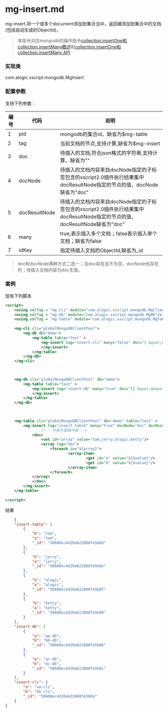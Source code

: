 mg-insert.md
=======

mg-insert.将一个或多个document添加到集合当中，返回被添加到集合中的文档(包括自动生成的ObjectId)，  
  
> 本指令对应mongodb的操作指令[collection.insertOne和collection.insertMany概述](http://mongodb.github.io/mongo-java-driver/3.4/driver/tutorials/perform-write-operations/)和[collection.insertOne和collection.insertMany API](http://mongodb.github.io/mongo-java-driver/3.4/javadoc/?com/mongodb/client/MongoCollection.html#insertOne-org.bson.conversions.Bson-)  

### 实现类

com.alogic.xscript.mongodb.MgInsert

### 配置参数

支持下列参数：

| 编号 | 代码 | 说明 |
| ---- | ---- | ---- |
| 1 | pid | mongodb的集合id，缺省为$mg-table |
| 2 | tag | 当前文档的节点,支持计算,缺省为$mg-insert |
| 3 | doc | 待插入的文档,符合json格式的字符串,支持计算，缺省为""|
| 4 | docNode | 待插入的文档内容来自docNode指定的子标签包含的xscript2.0插件执行结果集中docResultNode指定的节点的值，docNode缺省为"doc"|
| 5 | docResultNode |  待插入的文档内容来自docNode指定的子标签包含的xscript2.0插件执行结果集中docResultNode指定的节点的值，docResultNode缺省为"doc"|
| 6 | many | true,表示插入多个文档；false表示插入单个文档；缺省为false |
| 7 | idKey | 指定待插入文档的ObjectId,缺省为_id |

>doc和docNode两种方式二选一；当doc存在且不为空，docNode也存在时；待插入文档内容为doc生效。

### 案例

现有下列脚本

```xml
<script>
	<using xmlTag = "mg-cli" module="com.alogic.xscript.mongodb.MgClient"/>
	<using xmlTag = "mg-db" module="com.alogic.xscript.mongodb.MgDB"/>
	<using xmlTag = "mg-table" module="com.alogic.xscript.mongodb.MgTable"/>
	
 	<mg-cli cli="globalMongoDBClientPool">
		<mg-db db="demo">
			<mg-table table="test" >
				<mg-insert tag="insert-cli" many="false" doc="{ &quot;a&quot;: &quot;aa-cli&quot;, &quot;b&quot;: &quot;bb-cli&quot;}">
				</mg-insert>
			</mg-table>
		</mg-db>
	</mg-cli>
	
	

	<mg-db cli="globalMongoDBClientPool" db="demo">
		<mg-table table="test" >
			<mg-insert tag="insert-db" many="true" doc="[{ &quot;a&quot;: &quot;aa-db&quot;, &quot;b&quot;: &quot;bb-db&quot;},{ &quot;a&quot;: &quot;ac-db&quot;, &quot;b&quot;: &quot;bc-db&quot;}]">
			</mg-insert>
		</mg-table>
	</mg-db>

	
	
	<mg-table cli="globalMongoDBClientPool" db="demo" table="test" >
		<mg-insert tag="insert-table" many="true" docNode="doc" docResultNode="doc">
				<!-- 子指令里取内容 -->
			<doc>
				<set id="array" value="tom;jerry;alogic;ketty"/>
				<array tag="doc">			
                    <foreach in="${array}">
                            <array-item>
                                    <get id="a" value="${$value}"/>
                                    <get id="b" value="${$value}"/>
                            </array-item>
                    </foreach>
            </array>
			</doc>
		</mg-insert>
	</mg-table>
	
</script>
```

结果

```json
	{
    "insert-table": [
        {
            "b": "tom", 
            "a": "tom", 
            "_id": "58608ec4d20a622888fe5b8d"
        }, 
        {
            "b": "jerry", 
            "a": "jerry", 
            "_id": "58608ec4d20a622888fe5b8e"
        }, 
        {
            "b": "alogic", 
            "a": "alogic", 
            "_id": "58608ec4d20a622888fe5b8f"
        }, 
        {
            "b": "ketty", 
            "a": "ketty", 
            "_id": "58608ec4d20a622888fe5b90"
        }
    ], 
    "insert-db": [
        {
            "a": "aa-db", 
            "b": "bb-db", 
            "_id": "58608ec4d20a622888fe5b8b"
        }, 
        {
            "a": "ac-db", 
            "b": "bc-db", 
            "_id": "58608ec4d20a622888fe5b8c"
        }
    ], 
    "insert-cli": {
        "a": "aa-cli", 
        "b": "bb-cli", 
        "_id": "58608ec4d20a622888fe5b8a"
    }
}	
```
